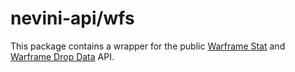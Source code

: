 # nevini-api/wfs
This package contains a wrapper for the public [Warframe Stat](https://docs.warframestat.us/) and [Warframe Drop Data](https://drops.warframestat.us/) API.
